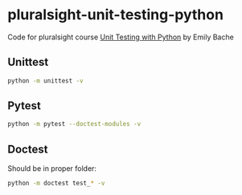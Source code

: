 # pluralsight-unit-testing-python

Code for pluralsight course [Unit Testing with Python](https://app.pluralsight.com/library/courses/unit-testing-python/table-of-contents)
by Emily Bache

## Unittest

```bash
python -m unittest -v
```

## Pytest

```bash
python -m pytest --doctest-modules -v
```

## Doctest

Should be in proper folder:
```bash
python -m doctest test_* -v
```
